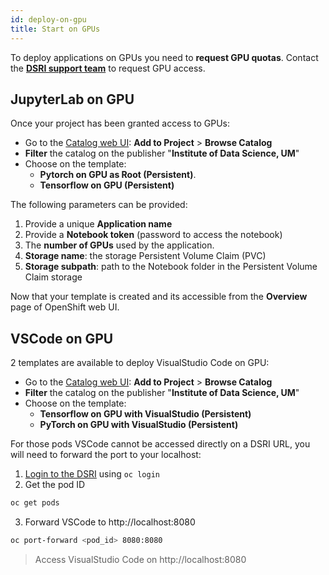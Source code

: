 ```yaml
---
id: deploy-on-gpu
title: Start on GPUs
---
```


To deploy applications on GPUs you need to **request GPU quotas**. Contact the **[DSRI support team](mailto:dsri-support-l@maastrichtuniversity.nl)** to request GPU access.

## JupyterLab on GPU

Once your project has been granted access to GPUs:

* Go to the [Catalog web UI](https://app.dsri.unimaas.nl:8443/console/catalog): **Add to Project** > **Browse Catalog**
* **Filter** the catalog on the publisher "**Institute of Data Science, UM**"
* Choose on the template:
  * **Pytorch on GPU as Root (Persistent)**.
  * **Tensorflow on GPU (Persistent)**

The following parameters can be provided:

1. Provide a unique **Application name**
2. Provide a **Notebook token** (password to access the notebook)
3. The **number of GPUs** used by the application.
4. **Storage name**: the storage Persistent Volume Claim (PVC)
5. **Storage subpath**: path to the Notebook folder in the Persistent Volume Claim storage

Now that your template is created and its accessible from the **Overview** page of OpenShift web UI.

## VSCode on GPU

2 templates are available to deploy VisualStudio Code on GPU:

* Go to the [Catalog web UI](https://app.dsri.unimaas.nl:8443/console/catalog): **Add to Project** > **Browse Catalog**
* **Filter** the catalog on the publisher "**Institute of Data Science, UM**"
* Choose on the template:
  * **Tensorflow on GPU with VisualStudio (Persistent)**
  * **PyTorch on GPU with VisualStudio (Persistent)**

For those pods VSCode cannot be accessed directly on a DSRI URL, you will need to forward the port to your localhost:

1. [Login to the DSRI](/docs/openshift-login) using `oc login`
2. Get the pod ID

```bash
oc get pods
```

3. Forward VSCode to http://localhost:8080

```bash
oc port-forward <pod_id> 8080:8080
```

> Access VisualStudio Code on http://localhost:8080